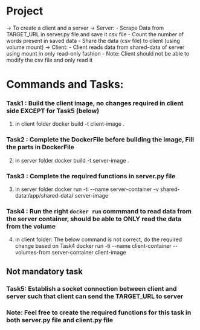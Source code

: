 # Project

-> To create a client and a server
-> Server: 
    - Scrape Data from TARGET_URL in server.py file and save it csv file
    - Count the number of words present in saved data
    - Share the data (csv file) to client (using volume mount)
-> Client: 
    - Client reads data from shared-data of server using mount in only read-only fashion
    - Note: Client should not be able to modify the csv file and only read it

# Commands and Tasks:

### Task1 : Build the client image, no changes required in client side EXCEPT for Task5 (below)

1. in client folder
docker build -t client-image .

### Task2 : Complete the DockerFile before building the image, Fill the <complete> parts in DockerFile
2. in server folder
docker build -t server-image .

### Task3 : Complete the required functions in server.py file
3. in server folder
docker run -ti --name server-container -v shared-data:/app/shared-data/ server-image

### Task4 : Run the right `docker run` commmand to read data from the server container, should be able to ONLY read the data from the volume
4. in client folder: The below command is not correct, do the required change based on Task4
docker run -ti --name client-container --volumes-from server-container client-image


## Not mandatory task 
### Task5: Establish a socket connection between client and server such that client can send the TARGET_URL to server
### Note: Feel free to create the required functions for this task in both server.py file and client.py file
